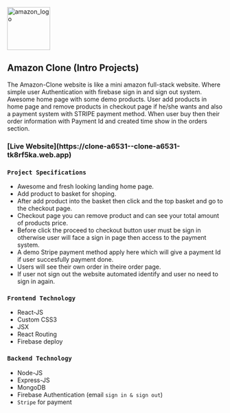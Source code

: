 <img src="https://pngimg.com/uploads/amazon/amazon_PNG6.png" alt="amazon_logo" height="100"/>

## Amazon Clone (Intro Projects) 
The Amazon-Clone website is like a mini amazon full-stack website. Where simple user Authentication with firebase sign in and sign out system. Awesome home page with some demo products. User add products in home page and remove products in checkout page if he/she wants and also a payment system with STRIPE payment method. When user buy then their order information with Payment Id and created time show in the orders section. 

<h3> [Live Website](https://clone-a6531--clone-a6531-tk8rf5ka.web.app) </h3>

### `Project Specifications`
- Awesome and fresh looking landing home page.
- Add product to basket for shoping. 
- After add product into the basket then click and the top basket and go to the checkout page.  
- Checkout page you can remove product and can see your total amount of products price. 
- Before click the proceed to checkout button user must be sign in otherwise user will face a sign in page then access to the payment system.  
- A demo Stripe payment method apply here which will give a payment Id if user succesfully payment done.  
- Users will see their own order in theire order page.  
- If user not sign out the website automated identify and user no need to sign in again. 

### `Frontend Technology` 
- React-JS  
- Custom CSS3 
- JSX 
- React Routing 
- Firebase deploy 

### `Backend Technology`
- Node-JS 
- Express-JS 
- MongoDB 
- Firebase Authentication (email `sign in & sign out`) 
- `Stripe` for payment 
